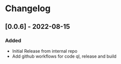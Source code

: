 # Changelog

## [0.0.6] - 2022-08-15
### Added
- Initial Release from internal repo
- Add github workflows for code ql, release and build
